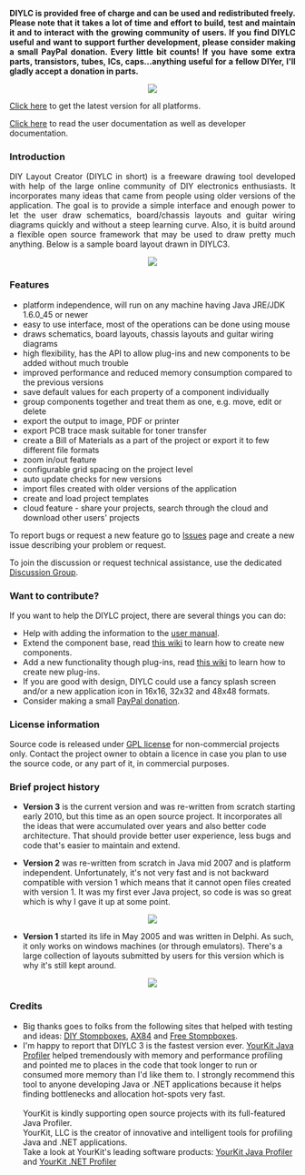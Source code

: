 <p align="justify"><strong>DIYLC is provided free of charge and can be used and redistributed freely. Please note that it takes a lot of time and effort to build, test and maintain it and to interact with the growing community of users. If you find DIYLC useful and want to support further development, please consider making a small PayPal donation. Every little bit counts! If you have some extra parts, transistors, tubes, ICs, caps...anything useful for a fellow DIYer, I'll gladly accept a donation in parts.</strong></p>

<p align="center"><a href="https://www.paypal.com/cgi-bin/webscr?cmd=_s-xclick&hosted_button_id=U6GLS8HLTSU88" rel="nofollow"><img src="https://www.paypal.com/en_US/i/btn/btn_donateCC_LG.gif"></a> </p>

<a href="https://github.com/bancika/diy-layout-creator/releases/tag/v3.35.0">Click here</a> to get the latest version for all platforms.</a>

<a href="https://github.com/bancika/diy-layout-creator/tree/wiki">Click here</a> to read the user documentation as well as developer documentation.

<h3><a name="News"></a>Introduction<a href="#Introduction" class="section_anchor"></a></h3>
<p align="justify">DIY Layout Creator (DIYLC in short) is a freeware drawing tool developed with help of the large online community of DIY electronics enthusiasts. It incorporates many ideas that came from people using older versions of the application. The goal is to provide a simple interface and enough power to let the user draw schematics, board/chassis layouts and guitar wiring diagrams quickly and without a steep learning curve. Also, it is buitd around a flexible open source framework that may be used to draw pretty much anything. Below is a sample board layout drawn in DIYLC3. </p><p></p><p align="center"><a href="http://diy-fever.com/wordpress/wp-content/gallery/diylc/diylc_3_36_rangemaster.png" rel="nofollow"><img src="http://diy-fever.com/nextgen-image/833/480x0x90/a93c6f7598bc16fce4f4aad480631523"></a></p> <p></p><h3><a name="Key Features"></a>Features<a href="#Features" class="section_anchor"></a></h3><ul><li>platform independence, will run on any machine having Java JRE/JDK 1.6.0_45 or newer </li><li>easy to use interface, most of the operations can be done using mouse </li><li>draws schematics, board layouts, chassis layouts and guitar wiring diagrams </li><li>high flexibility, has the API to allow plug-ins and new components to be added without much trouble </li><li>improved performance and reduced memory consumption compared to the previous versions </li><li>save default values for each property of a component individually </li><li>group components together and treat them as one, e.g. move, edit or delete </li><li>export the output to image, PDF or printer </li><li>export PCB trace mask suitable for toner transfer </li><li>create a Bill of Materials as a part of the project or export it to few different file formats </li><li>zoom in/out feature </li><li>configurable grid spacing on the project level </li><li>auto update checks for new versions </li><li>import files created with older versions of the application </li><li>create and load project templates </li><li>cloud feature - share your projects, search through the cloud and download other users' projects </li></ul><p>To report bugs or request a new feature go to <a href="https://github.com/bancika/diy-layout-creator/issues" rel="nofollow">Issues</a> page and create a new issue describing your problem or request. </p><p>To join the discussion or request technical assistance, use the dedicated <a href="http://groups.google.com/group/diy-layout-creator" rel="nofollow">Discussion Group</a>. </p><h3><a name="Want_to_contribute?"></a>Want to contribute?<a href="#Want_to_contribute?" class="section_anchor"></a></h3><p>If you want to help the DIYLC project, there are several things you can do: </p><ul><li>Help with adding the information to the <a href="https://github.com/bancika/diy-layout-creator/blob/wiki/Manual.md">user manual</a>. </li><li>Extend the component base, read <a href="https://github.com/bancika/diy-layout-creator/blob/wiki/ComponentAPI.md" rel="nofollow">this wiki</a> to learn how to create new components. </li><li>Add a new functionality though plug-ins, read <a href="https://github.com/bancika/diy-layout-creator/blob/wiki/PluginAPI.md" rel="nofollow">this wiki</a> to learn how to create new plug-ins. </li><li>If you are good with design, DIYLC could use a fancy splash screen and/or a new application icon in 16x16, 32x32 and 48x48 formats. </li><li>Consider making a small <a href="https://www.paypal.com/cgi-bin/webscr?cmd=_s-xclick&amp;hosted_button_id=25161" rel="nofollow">PayPal donation</a>. </li></ul><h3><a name="License_information"></a>License information<a href="#License_information" class="section_anchor"></a></h3><p>Source code is released under <a href="http://www.gnu.org/licenses/quick-guide-gplv3.html" rel="nofollow">GPL license</a> for non-commercial projects only. Contact the project owner to obtain a licence in case you plan to use the source code, or any part of it, in commercial purposes. </p><h3><a name="Brief_project_history"></a>Brief project history<a href="#Brief_project_history" class="section_anchor"></a></h3><ul><li><strong>Version 3</strong> is the current version and was re-written from scratch starting early 2010, but this time as an open source project. It incorporates all the ideas that were accumulated over years and also better code architecture. That should provide better user experience, less bugs and code that's easier to maintain and extend. </li></ul><ul><li><strong>Version 2</strong> was re-written from scratch in Java mid 2007 and is platform independent. Unfortunately, it's not very fast and is not backward compatible with version 1 which means that it cannot open files created with version 1. It was my first ever Java project, so code is was so great which is why I gave it up at some point. </li></ul><p></p><p align="center"><a href="http://diy-fever.com/diylc/images/diylc2_screenshot.png" rel="nofollow"><img src="http://diy-fever.com/diylc/images/diylc2_screenshot-320x194.png"></a></p> <p></p><ul><li><strong>Version 1</strong> started its life in May 2005 and was written in Delphi. As such, it only works on windows machines (or through emulators). There's a large collection of layouts submitted by users for this version which is why it's still kept around. </li></ul><p></p><p align="center"><a href="http://diy-fever.com/diylc/images/diylc_screenshot.png" rel="nofollow"><img src="http://diy-fever.com/diylc/images/diylc_screenshot-320x231.png"></a></p> <p></p><h3><a name="Credits"></a>Credits<a href="#Credits" class="section_anchor"></a></h3><ul><li>Big thanks goes to folks from the following sites that helped with testing and ideas: <a href="http://www.diystompboxes.com/smfforum/" rel="nofollow">DIY Stompboxes</a>, <a href="http://ax84.com/bbs" rel="nofollow">AX84</a> and <a href="http://freestompboxes.org" rel="nofollow">Free Stompboxes</a>. </li><li>I'm happy to report that DIYLC 3 is the fastest version ever. <a href="http://www.yourkit.com/java/profiler/index.jsp" rel="nofollow">YourKit Java Profiler</a> helped tremendously with memory and performance profiling and pointed me to places in the code that took longer to run or consumed more memory than I'd like them to. I strongly recommend this tool to anyone developing Java or .NET applications because it helps finding bottlenecks and allocation hot-spots very fast.<br><br>YourKit is kindly supporting open source projects with its full-featured Java Profiler.<br>YourKit, LLC is the creator of innovative and intelligent tools for profiling Java and .NET applications.<br>Take a look at YourKit's leading software products: <a href="http://www.yourkit.com/java/profiler/index.jsp" rel="nofollow">YourKit Java Profiler</a> and <a href="http://www.yourkit.com/.net/profiler/index.jsp" rel="nofollow">YourKit .NET Profiler</a> </li></ul>
